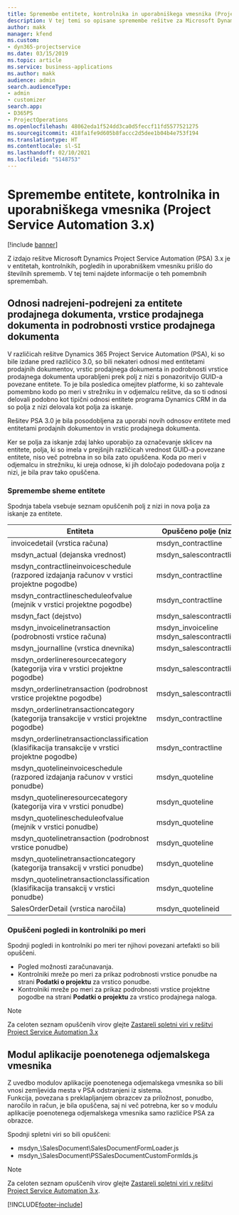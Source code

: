 ```yaml
---
title: Spremembe entitete, kontrolnika in uporabniškega vmesnika (Project Service Automation 3.x)
description: V tej temi so opisane spremembe rešitve za Microsoft Dynamics Project Service Automation 3.x.
author: makk
manager: kfend
ms.custom:
- dyn365-projectservice
ms.date: 03/15/2019
ms.topic: article
ms.service: business-applications
ms.author: makk
audience: admin
search.audienceType:
- admin
- customizer
search.app:
- D365PS
- ProjectOperations
ms.openlocfilehash: 48062eda1f524dd3ca0d5feccf11fd5577521275
ms.sourcegitcommit: 418fa1fe9d605b8faccc2d5dee1b04b4e753f194
ms.translationtype: HT
ms.contentlocale: sl-SI
ms.lasthandoff: 02/10/2021
ms.locfileid: "5148753"
---
```

# <a name="entity-control-and-user-interface-changes-project-service-automation-3x"></a>Spremembe entitete, kontrolnika in uporabniškega vmesnika (Project Service Automation 3.x)

[!include [banner](../../includes/psa-now-project-operations.md)]


Z izdajo rešitve Microsoft Dynamics Project Service Automation (PSA) 3.x je v entitetah, kontrolnikih, pogledih in uporabniškem vmesniku prišlo do številnih sprememb. V tej temi najdete informacije o teh pomembnih spremembah.

## <a name="parent-child-relationships-for-sales-document-sales-document-line-sales-document-line-detail-entities"></a>Odnosi nadrejeni-podrejeni za entitete prodajnega dokumenta, vrstice prodajnega dokumenta in podrobnosti vrstice prodajnega dokumenta
V različicah rešitve Dynamics 365 Project Service Automation (PSA), ki so bile izdane pred različico 3.0, so bili nekateri odnosi med entitetami prodajnih dokumentov, vrstic prodajnega dokumenta in podrobnosti vrstice prodajnega dokumenta uporabljeni prek polj z nizi s ponazoritvijo GUID-a povezane entitete. To je bila posledica omejitev platforme, ki so zahtevale pomembno kodo po meri v strežniku in v odjemalcu rešitve, da so ti odnosi delovali podobno kot tipični odnosi entitete programa Dynamics CRM in da so polja z nizi delovala kot polja za iskanje.

Rešitev PSA 3.0 je bila posodobljena za uporabi novih odnosov entitete med entitetami prodajnih dokumentov in vrstic prodajnega dokumenta.

Ker se polja za iskanje zdaj lahko uporabijo za označevanje sklicev na entitete, polja, ki so imela v prejšnjih različicah vrednost GUID-a povezane entitete, niso več potrebna in so bila zato opuščena. Koda po meri v odjemalcu in strežniku, ki ureja odnose, ki jih določajo podedovana polja z nizi, je bila prav tako opuščena.

### <a name="entity-schema-changes"></a>Spremembe sheme entitete
Spodnja tabela vsebuje seznam opuščenih polj z nizi in nova polja za iskanje za entitete. 

 Entiteta |   Opuščeno polje (niz) | Novo polje (iskanje)
--- | --- | ---
invoicedetail (vrstica računa) |  msdyn_contractline |    msdyn_contractlineid
msdyn_actual (dejanska vrednost) | msdyn_salescontractline |   msdyn_salescontractlineid
msdyn_contractlineinvoiceschedule (razpored izdajanja računov v vrstici projektne pogodbe) |    msdyn_contractline |    msdyn_contractlineid
msdyn_contractlinescheduleofvalue (mejnik v vrstici projektne pogodbe) |   msdyn_contractline |    msdyn_contractlineid
msdyn_fact (dejstvo) | msdyn_salescontractline |   msdyn_salescontractlineid
msdyn_invoicelinetransaction (podrobnosti vrstice računa) | msdyn_invoiceline <br> msdyn_salescontractline | msdyn_invoicelineid <br> msdyn_salescontractlineid
msdyn_journalline (vrstica dnevnika) |  msdyn_salescontractline |   msdyn_salescontractlineid
msdyn_orderlineresourcecategory (kategorija vira v vrstici projektne pogodbe) | msdyn_salescontractline |   msdyn_contractlineid
msdyn_orderlinetransaction (podrobnost vrstice projektne pogodbe) | msdyn_salescontractline |   msdyn_salescontractlineid
msdyn_orderlinetransactioncategory (kategorija transakcije v vrstici projektne pogodbe) |   msdyn_contractline |    msdyn_contractlineid
msdyn_orderlinetransactionclassification (klasifikacija transakcije v vrstici projektne pogodbe) |   msdyn_contractline |    msdyn_contractlineid
msdyn_quotelineinvoiceschedule (razpored izdajanja računov v vrstici ponudbe) |  msdyn_quoteline |   msdyn_quotelineid
msdyn_quotelineresourcecategory (kategorija vira v vrstici ponudbe) |    msdyn_quoteline |   msdyn_quotelineid
msdyn_quotelinescheduleofvalue (mejnik v vrstici ponudbe) | msdyn_quoteline |   msdyn_quotelineid
msdyn_quotelinetransaction (podrobnost vrstice ponudbe) |    msdyn_quoteline |   msdyn_quotelineid
msdyn_quotelinetransactioncategory (kategorija transakcij v vrstici ponudbe) |  msdyn_quoteline |   msdyn_quotelineid
msdyn_quotelinetransactionclassification (klasifikacija transakcij v vrstici ponudbe) |  msdyn_quoteline |   msdyn_quotelineid
SalesOrderDetail (vrstica naročila) | msdyn_quotelineid | msdyn_quoteline 

### <a name="deprecated-custom-views-and-controls"></a>Opuščeni pogledi in kontrolniki po meri
Spodnji pogledi in kontrolniki po meri ter njihovi povezani artefakti so bili opuščeni.

- Pogled možnosti zaračunavanja.
- Kontrolniki mreže po meri za prikaz podrobnosti vrstice ponudbe na strani **Podatki o projektu** za vrstico ponudbe.
- Kontrolniki mreže po meri za prikaz podrobnosti vrstice projektne pogodbe na strani **Podatki o projektu** za vrstico prodajnega naloga.

> [!NOTE]
> Za celoten seznam opuščenih virov glejte [Zastareli spletni viri v rešitvi Project Service Automation 3.x](../developer-guides/web-resources-deprecated-v3.x.md)

## <a name="unified-client-interface-app-module"></a>Modul aplikacije poenotenega odjemalskega vmesnika
Z uvedbo modulov aplikacije poenotenega odjemalskega vmesnika so bili vnosi zemljevida mesta v PSA odstranjeni iz sistema.  
Funkcija, povezana s preklapljanjem obrazcev za priložnost, ponudbo, naročilo in račun, je bila opuščena, saj ni več potrebna, ker so v modulu aplikacije poenotenega odjemalskega vmesnika samo različice PSA za obrazce.  

Spodnji spletni viri so bili opuščeni:

- msdyn_\SalesDocument\SalesDocumentFormLoader.js
- msdyn_\SalesDocument\PSSalesDocumentCustomFormIds.js

> [!NOTE]
> Za celoten seznam opuščenih virov glejte [Zastareli spletni viri v rešitvi Project Service Automation 3.x](../developer-guides/web-resources-deprecated-v3.x.md).




[!INCLUDE[footer-include](../../includes/footer-banner.md)]
